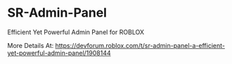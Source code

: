# SR-Admin-Panel
Efficient Yet Powerful Admin Panel for ROBLOX

More Details At: https://devforum.roblox.com/t/sr-admin-panel-a-efficient-yet-powerful-admin-panel/1908144

